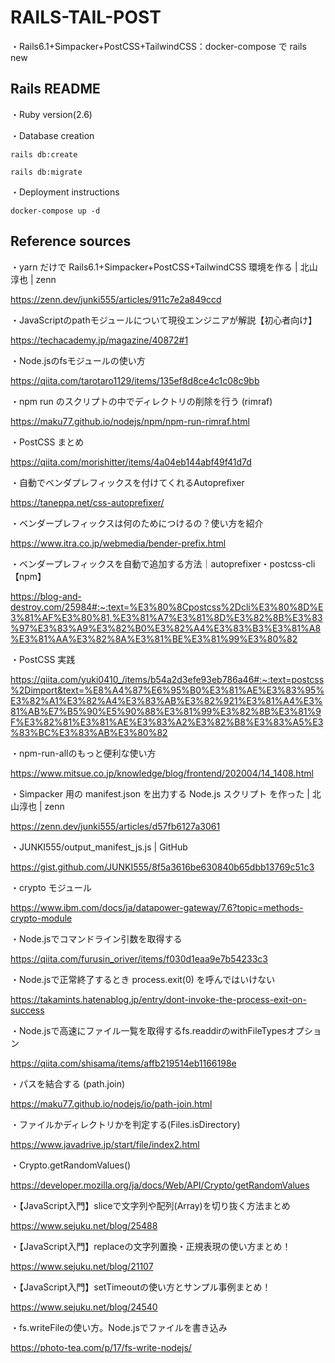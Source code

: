 # RAILS-TAIL-POST

・Rails6.1+Simpacker+PostCSS+TailwindCSS：docker-compose で rails new

## Rails README
・Ruby version(2.6)

・Database creation

    rails db:create

    rails db:migrate

・Deployment instructions

    docker-compose up -d

## Reference sources
・yarn だけで Rails6.1+Simpacker+PostCSS+TailwindCSS 環境を作る | 北山淳也 | zenn

  https://zenn.dev/junki555/articles/911c7e2a849ccd

・JavaScriptのpathモジュールについて現役エンジニアが解説【初心者向け】

  https://techacademy.jp/magazine/40872#1

・Node.jsのfsモジュールの使い方

  https://qiita.com/tarotaro1129/items/135ef8d8ce4c1c08c9bb

・npm run のスクリプトの中でディレクトリの削除を行う (rimraf)

  https://maku77.github.io/nodejs/npm/npm-run-rimraf.html

・PostCSS まとめ

  https://qiita.com/morishitter/items/4a04eb144abf49f41d7d

・自動でベンダプレフィックスを付けてくれるAutoprefixer

  https://taneppa.net/css-autoprefixer/

・ベンダープレフィックスは何のためにつけるの？使い方を紹介

  https://www.itra.co.jp/webmedia/bender-prefix.html

・ベンダープレフィックスを自動で追加する方法｜autoprefixer・postcss-cli【npm】

  https://blog-and-destroy.com/25984#:~:text=%E3%80%8Cpostcss%2Dcli%E3%80%8D%E3%81%AF%E3%80%81,%E3%81%A7%E3%81%8D%E3%82%8B%E3%83%97%E3%83%A9%E3%82%B0%E3%82%A4%E3%83%B3%E3%81%A8%E3%81%AA%E3%82%8A%E3%81%BE%E3%81%99%E3%80%82

・PostCSS 実践

  https://qiita.com/yuki0410_/items/b54a2d3efe93eb786a46#:~:text=postcss%2Dimport&text=%E8%A4%87%E6%95%B0%E3%81%AE%E3%83%95%E3%82%A1%E3%82%A4%E3%83%AB%E3%82%921%E3%81%A4%E3%81%AB%E7%B5%90%E5%90%88%E3%81%99%E3%82%8B%E3%81%9F%E3%82%81%E3%81%AE%E3%83%A2%E3%82%B8%E3%83%A5%E3%83%BC%E3%83%AB%E3%80%82

・npm-run-allのもっと便利な使い方

  https://www.mitsue.co.jp/knowledge/blog/frontend/202004/14_1408.html

・Simpacker 用の manifest.json を出力する Node.js スクリプト を作った | 北山淳也 | zenn

  https://zenn.dev/junki555/articles/d57fb6127a3061

・JUNKI555/output_manifest_js.js | GitHub

  https://gist.github.com/JUNKI555/8f5a3616be630840b65dbb13769c51c3

・crypto モジュール

  https://www.ibm.com/docs/ja/datapower-gateway/7.6?topic=methods-crypto-module

・Node.jsでコマンドライン引数を取得する

  https://qiita.com/furusin_oriver/items/f030d1eaa9e7b54233c3

・Node.jsで正常終了するとき process.exit(0) を呼んではいけない

  https://takamints.hatenablog.jp/entry/dont-invoke-the-process-exit-on-success

・Node.jsで高速にファイル一覧を取得するfs.readdirのwithFileTypesオプション

  https://qiita.com/shisama/items/affb219514eb1166198e

・パスを結合する (path.join)

  https://maku77.github.io/nodejs/io/path-join.html

・ファイルかディレクトリかを判定する(Files.isDirectory)

  https://www.javadrive.jp/start/file/index2.html

・Crypto.getRandomValues()

  https://developer.mozilla.org/ja/docs/Web/API/Crypto/getRandomValues

・【JavaScript入門】sliceで文字列や配列(Array)を切り抜く方法まとめ

  https://www.sejuku.net/blog/25488

・【JavaScript入門】replaceの文字列置換・正規表現の使い方まとめ！

  https://www.sejuku.net/blog/21107

・【JavaScript入門】setTimeoutの使い方とサンプル事例まとめ！

  https://www.sejuku.net/blog/24540

・fs.writeFileの使い方。Node.jsでファイルを書き込み

  https://photo-tea.com/p/17/fs-write-nodejs/
